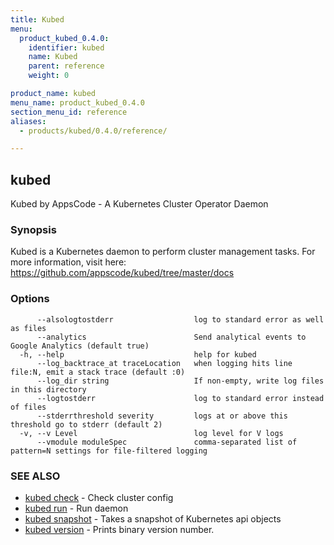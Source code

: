 ```yaml
---
title: Kubed
menu:
  product_kubed_0.4.0:
    identifier: kubed
    name: Kubed
    parent: reference
    weight: 0

product_name: kubed
menu_name: product_kubed_0.4.0
section_menu_id: reference
aliases:
  - products/kubed/0.4.0/reference/

---
```

## kubed

Kubed by AppsCode - A Kubernetes Cluster Operator Daemon

### Synopsis

Kubed is a Kubernetes daemon to perform cluster management tasks. For more information, visit here: https://github.com/appscode/kubed/tree/master/docs

### Options

```
      --alsologtostderr                  log to standard error as well as files
      --analytics                        Send analytical events to Google Analytics (default true)
  -h, --help                             help for kubed
      --log_backtrace_at traceLocation   when logging hits line file:N, emit a stack trace (default :0)
      --log_dir string                   If non-empty, write log files in this directory
      --logtostderr                      log to standard error instead of files
      --stderrthreshold severity         logs at or above this threshold go to stderr (default 2)
  -v, --v Level                          log level for V logs
      --vmodule moduleSpec               comma-separated list of pattern=N settings for file-filtered logging
```

### SEE ALSO

* [kubed check](/products/kubed/0.4.0/reference/kubed_check)	 - Check cluster config
* [kubed run](/products/kubed/0.4.0/reference/kubed_run)	 - Run daemon
* [kubed snapshot](/products/kubed/0.4.0/reference/kubed_snapshot)	 - Takes a snapshot of Kubernetes api objects
* [kubed version](/products/kubed/0.4.0/reference/kubed_version)	 - Prints binary version number.


